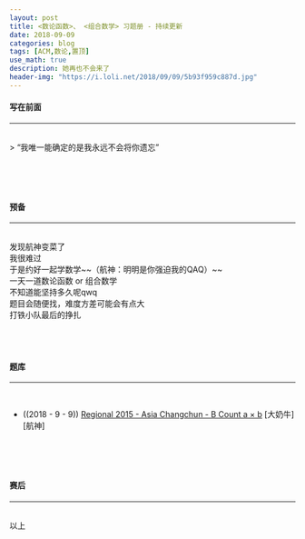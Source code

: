 ```yaml
---
layout: post
title: <数论函数>、 <组合数学> 习题册 - 持续更新
date: 2018-09-09
categories: blog
tags: [ACM,数论,置顶]
use_math: true	
description: 她再也不会来了
header-img: "https://i.loli.net/2018/09/09/5b93f959c887d.jpg"
---
```


#### 写在前面
***
<br>
> “我唯一能确定的是我永远不会将你遗忘” 

<br><br><br>


#### 预备
***
<br>
发现航神变菜了<br>
我很难过<br>
于是约好一起学数学~~（航神：明明是你强迫我的QAQ）~~<br>
一天一道数论函数 or 组合数学<br>
不知道能坚持多久呢qwq<br>
题目会随便找，难度方差可能会有点大<br>
打铁小队最后的挣扎<br>
<br><br><br>


#### 题库
***
<br>

- ((2018 - 9 - 9)) [Regional 2015 - Asia Changchun - B Count a × b](http://acm.hdu.edu.cn/showproblem.php?pid=5528)  \[大奶牛\]  \[航神\]   

<br><br><br>


#### 赛后
***
<br>
以上



